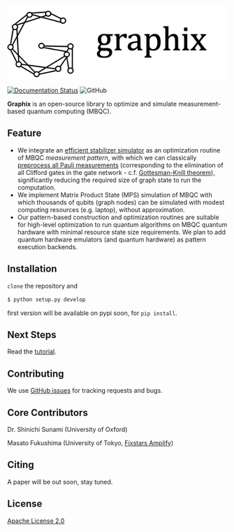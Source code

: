 ![Image](docs/logo/black_with_name.png)

[![Documentation Status](https://readthedocs.org/projects/graphix/badge/?version=latest)](https://graphix.readthedocs.io/en/latest/?badge=latest)
![GitHub](https://img.shields.io/github/license/TeamGraphix/graphix)

**Graphix** is an open-source library to optimize and simulate measurement-based quantum computing (MBQC). 

## Feature

- We integrate an [efficient stabilizer simulator](graphix/graphsim.py) as an optimization routine of MBQC *measurement pattern*, with which we can classically [preprocess all Pauli measurements](https://graphix.readthedocs.io/en/latest/tutorial.html#performing-pauli-measurements) (corresponding to the elimination of all Clifford gates in the gate network - c.f. [Gottesman-Knill theorem](https://en.wikipedia.org/wiki/Gottesman–Knill_theorem)), significantly reducing the required size of graph state to run the computation.
- We implement Matrix Product State (MPS) simulation of MBQC with which thousands of qubits (graph nodes) can be simulated with modest computing resources (e.g. laptop), without approximation.
- Our pattern-based construction and optimization routines are suitable for high-level optimization to run quantum algorithms on MBQC quantum hardware with minimal resource state size requirements. We plan to add quantum hardware emulators (and quantum hardware) as pattern execution backends.

## Installation
<!-- Install `graphix` with `pip`:

```bash
$ pip install graphix
``` -->

`clone` the repository and 

```bash
$ python setup.py develop
```

first version will be available on pypi soon, for `pip install`.

## Next Steps

Read the [tutorial](https://graphix.readthedocs.io/en/latest/tutorial.html).

## Contributing

We use [GitHub issues](https://github.com/TeamGraphix/graphix/issues) for tracking requests and bugs. 

## Core Contributors

Dr. Shinichi Sunami (University of Oxford)

Masato Fukushima (University of Tokyo, [Fixstars Amplify](https://amplify.fixstars.com/en/))

## Citing

A paper will be out soon, stay tuned.

## License

[Apache License 2.0](LICENSE)
